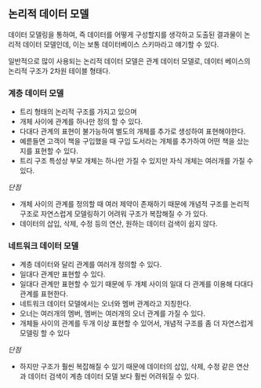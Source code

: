 ## 논리적 데이터 모델

데이터 모델링을 통하여, 즉 데이터를 어떻게 구성할지를 생각하고 도출된 결과물이 논리적 데이터 모델인데, 이는 보통 데이터베이스 스키마라고 얘기할 수 있다.

일반적으로 많이 사용되는 논리적 데이터 모델은 관계 데이터 모델로, 데이터 베이스의 논리적 구조가 2차원 테이블 형태다.

### 계층 데이터 모델

- 트리 형태의 논리적 구조를 가지고 있으며
- 개체 사이에 관계를 하나만 정의 할 수 있다.
- 다대다 관계의 표현이 불가능하여 별도의 개체를 추가로 생성하여 표현해야한다.
- 예륻들면 고객이 책을 구입했을 때 구입 도서라는 개체를 추가하여 어떤 책을 샀는지를 표현할 수 있다.
- 트리 구조 특성상 부모 개체는 하나만 가질 수 있지만 자식 개체는 여러개를 가질 수 있다.

_단점_

- 개체 사이의 관계를 정의할 때 여러 제약이 존재하기 때문에 개념적 구조를 논리적 구조로 자연스럽게 모델링하기 어려워 구조가 복잡해질 수 가 있다.
- 데이터의 삽입, 삭제, 수정 등의 연산, 원하는 데이터 검색이 쉽지 않다.

### 네트워크 데이터 모델

- 계층 데이터와 달리 관계를 여러개 정의할 수 있다.
- 일대다 관계만 표현할 수 있다.
- 일대다 관계만 표현할 수 있기 때문에 두 개체 사이의 일대 다 관계를 이용해 다대다 관계를 표현한다.
- 네트워크 데이터 모델에서는 오너와 멤버 관계라고 지칭한다.
- 오너는 여러개의 멤버, 멤버는 여러개의 오너 관계를 가질 수 있다.
- 개체들 사이의 관계를 두개 이상 표현할 수 있어서, 개념적 구조를 좀 더 자연스럽게 모델링 할 수 있다

_단점_

- 하지만 구조가 훨씬 복잡해질 수 있기 때문에 데이터의 삽입, 삭제, 수정 같은 연산과 데이터 검색이 계층 데이터 모델 보다 훨씬 어려워질 수 있다.

